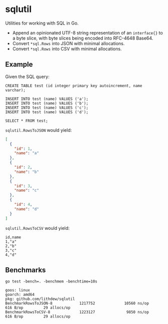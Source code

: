 # sqlutil

Utilities for working with SQL in Go.

- Append an opinionated UTF-8 string representation of an `interface{}` to a byte slice, with byte slices being encoded into RFC-4648 Base64.
- Convert `*sql.Rows` into JSON with minimal allocations.
- Convert `*sql.Rows` into CSV with minimal allocations.

## Example

Given the SQL query:

```sqlite
CREATE TABLE test (id integer primary key autoincrement, name varchar);

INSERT INTO test (name) VALUES ('a');
INSERT INTO test (name) VALUES ('b');
INSERT INTO test (name) VALUES ('c');
INSERT INTO test (name) VALUES ('d');

SELECT * FROM test;
```

`sqlutil.RowsToJSON` would yield:

```json
[
  {
    "id": 1,
    "name": "a"
  },
  {
    "id": 2,
    "name": "b"
  },
  {
    "id": 3,
    "name": "c"
  },
  {
    "id": 4,
    "name": "d"
  }
]
```

`sqlutil.RowsToCSV` would yield:

```csv
id,name
1,"a"
2,"b"
3,"c"
4,"d"
```


## Benchmarks

```
go test -bench=. -benchmem -benchtime=10s

goos: linux
goarch: amd64
pkg: github.com/lithdew/sqlutil
BenchmarkRowsToJSON-8            1217752             10560 ns/op             616 B/op         29 allocs/op
BenchmarkRowsToCSV-8             1223127              9850 ns/op             616 B/op         29 allocs/op
```